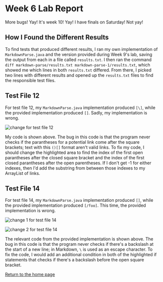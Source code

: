 # Week 6 Lab Report
More bugs! Yay! It's week 10! Yay! I have finals on Saturday! Not yay!

## How I Found the Different Results
To find tests that produced different results, I ran my own implementation of `MarkdownParse.java` and the version provided during Week 9's lab, saving the output from each in a file called `results.txt`. I then ran the command `diff markdown-parse/results.txt markdown-parse-1/results.txt`, which showed me which lines in both `results.txt` differed. From there, I picked two lines with different results and opened up the `results.txt` files to find the responsible test files.

## Test File 12
For test file 12, my `MarkdownParse.java` implementation produced `[\]`, while the provided implementation produced `[]`. Sadly, my implementation is wrong. 

![change for test file 12](https://maotcha.github.io/cse15l-lab-reports/test-file-12-change.png)

My code is shown above. The bug in this code is that the program never checks if the parantheses for a potential link come after the square brackets; text with this `()[]` format aren't valid links. To fix my code, I should change the highlighted area to find the index of the first open parantheses after the closed square bracket and the index of the first closed parantheses after the open parentheses. If I don't get -1 for either indexes, then I'd add the substring from between those indexes to my ArrayList of links.

## Test File 14
For test file 14, my `MarkdownParse.java` implementation produced `[]`, while the provided implementation produced `[/foo]`. This time, the provided implementation is wrong.

![change 1 for test file 14](https://maotcha.github.io/cse15l-lab-reports/test-file-14-change-1.png)

![change 2 for test file 14](https://maotcha.github.io/cse15l-lab-reports/test-file-14-change-2.png)

The relevant code from the provided implementation is shown above. The bug in this code is that the program never checks if there's a backslash at the start of a new line; in Markdown, `\` is used as an escape character. To fix the code, I would add an additional condition in both of the highlighted if statements that checks if there's a backslash before the open square bracket. 

[Return to the home page](https://maotcha.github.io/cse15l-lab-reports/)
